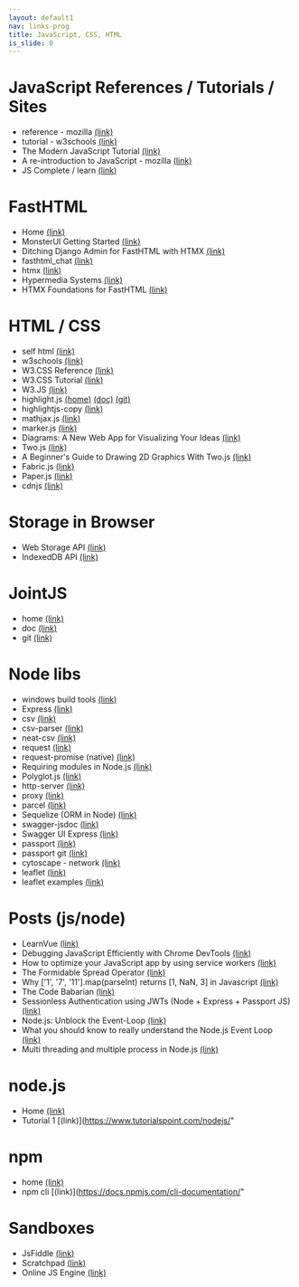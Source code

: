 ```yaml
---
layout: default1
nav: links-prog
title: JavaScript, CSS, HTML
is_slide: 0
---
```

# JavaScript References / Tutorials / Sites
- reference - mozilla
[(link)](https://developer.mozilla.org/de/docs/Web/JavaScript/Reference)
- tutorial - w3schools
[(link)](https://www.w3schools.com/js/default.asp)
- The Modern JavaScript Tutorial
[(link)](http://javascript.info/)
- A re-introduction to JavaScript - mozilla
[(link)](https://developer.mozilla.org/en-US/docs/Web/JavaScript/A_re-introduction_to_JavaScript)
- JS Complete / learn
[(link)](https://jscomplete.com/learn)

# FastHTML
- Home
[(link)](https://fastht.ml/)
- MonsterUI Getting Started
[(link)](https://monsterui.answer.ai/)
- Ditching Django Admin for FastHTML with HTMX
[(link)](https://simn.fr/posts/dicthing-django-admin-for-fasthtml)
- fasthtml_chat
[(link)](https://github.com/matdmiller/fasthtml_chat)
- htmx
[(link)](https://htmx.org/)
- Hypermedia Systems
[(link)](https://hypermedia.systems/book/contents/)
- HTMX Foundations for FastHTML
[(link)](https://isaacflath.com/blog/blog_post?fpath=posts%2F2025-04-22-HTMXFoundationsForFasthtml.qmd)





# HTML / CSS
- self html
[(link)](https://wiki.selfhtml.org/)
- w3schools
[(link)](https://www.w3schools.com/)
- W3.CSS Reference
[(link)](https://www.w3schools.com/w3css/w3css_references.asp)
- W3.CSS Tutorial
[(link)](https://www.w3schools.com/w3css/default.asp)
- W3.JS
[(link)](https://www.w3schools.com/w3js/)
- highlight.js
[(home)](https://highlightjs.org/)
[(doc)](https://highlightjs.readthedocs.io/en/latest/index.html)
[(git)](https://github.com/highlightjs/highlight.js#getting-started)
- highlightjs-copy
[(link)](https://github.com/arronhunt/highlightjs-copy)
- mathjax.js
[(link)](https://www.mathjax.org/)
- marker.js
[(link)](https://markerjs.com/)
- Diagrams: A New Web App for Visualizing Your Ideas
[(link)](https://blog.ailon.org/diagrams-a-new-web-app-for-visualizing-your-ideas-488dd3719449)
- Two.js
[(link)](https://two.js.org/)
- A Beginner's Guide to Drawing 2D Graphics With Two.js
[(link)](https://webdesign.tutsplus.com/a-beginners-guide-to-drawing-2d-graphics-using-twojs--cms-31681t)
- Fabric.js
[(link)](http://fabricjs.com/)
- Paper.js
[(link)](http://paperjs.org/)
- cdnjs
[(link)](https://cdnjs.com/)

# Storage in Browser
- Web Storage API
[(link)](https://developer.mozilla.org/en-US/docs/Web/API/Web_Storage_API)
- IndexedDB API
[(link)](https://developer.mozilla.org/en-US/docs/Web/API/IndexedDB_API)



# JointJS
- home
[(link)](https://www.jointjs.com/opensource)
- doc
[(link)](https://resources.jointjs.com/docs/jointjs/v3.5/joint.html)
- git
[(link)](https://github.com/clientIO/joint)

# Node libs
- windows build tools
[(link)](https://www.npmjs.com/package/windows-build-tools)
- Express
[(link)](https://expressjs.com/)
- csv
[(link)](https://csv.js.org/)
- csv-parser
[(link)](https://www.npmjs.com/package/csv-parser)
- neat-csv
[(link)](https://www.npmjs.com/package/neat-csv)
- request
[(link)](https://www.npmjs.com/package/request)
- request-promise (native)
[(link)](https://www.npmjs.com/package/request-promise)
- Requiring modules in Node.js
[(link)](https://medium.freecodecamp.org/requiring-modules-in-node-js-everything-you-need-to-know-e7fbd119be8)
- Polyglot.js
[(link)](http://airbnb.io/polyglot.js/)
- http-server
[(link)](https://www.npmjs.com/package/http-server)
- proxy
[(link)](https://www.npmjs.com/package/proxy)
- parcel
[(link)](https://www.npmjs.com/package/parcel)
- Sequelize (ORM in Node)
[(link)](http://docs.sequelizejs.com/)
- swagger-jsdoc
[(link)](https://www.npmjs.com/package/swagger-jsdoc)
- Swagger UI Express
[(link)](https://www.npmjs.com/package/swagger-ui-express)
- passport
[(link)](https://www.npmjs.com/package/passport)
- passport git
[(link)](https://github.com/jaredhanson/passport)
- cytoscape - network
[(link)](https://js.cytoscape.org/)
- leaflet
[(link)](https://leafletjs.com/)
- leaflet examples
[(link)](https://github.com/Lapizistik/leaflet-examples)

# Posts (js/node)
- LearnVue
[(link)](https://learnvue.co/)
- Debugging JavaScript Efficiently with Chrome DevTools
[(link)](https://lo-victoria.com/debugging-javascript-efficiently-with-chrome-devtools)
- How to optimize your JavaScript app by using service workers
[(link)](https://www.freecodecamp.org/news/optimize-your-javascript-app-by-using-service-workers/)
- The Formidable Spread Operator
[(link)](https://medium.com/openmindonline/js-monday-02-the-formidable-spread-operator-f2d9177350ca)
- Why ['1', '7', '11'].map(parseInt) returns [1, NaN, 3] in Javascript
[(link)](https://medium.com/dailyjs/parseint-mystery-7c4368ef7b21)
- The Code Babarian
[(link)](http://thecodebarbarian.com/)
- Sessionless Authentication using JWTs (Node + Express + Passport JS)
[(link)](https://blog.usejournal.com/sessionless-authentication-withe-jwts-with-node-express-passport-js-69b059e4b22c)
- Node.js: Unblock the Event-Loop
[(link)](https://www.informatik-aktuell.de/entwicklung/programmiersprachen/nodejs-unblock-the-event-loop.html)
- What you should know to really understand the Node.js Event Loop
[(link)](https://medium.com/the-node-js-collection/what-you-should-know-to-really-understand-the-node-js-event-loop-and-its-metrics-c4907b19da4c)
- Multi threading and multiple process in Node.js
[(link)](https://itnext.io/multi-threading-and-multi-process-in-node-js-ffa5bb5cde98)


# node.js
- Home
[(link)](https://nodejs.org/en/)
- Tutorial 1
[(link)](https://www.tutorialspoint.com/nodejs/" 

# npm
- home
[(link)](https://www.npmjs.com/)
- npm cli
[(link)](https://docs.npmjs.com/cli-documentation/" 

# Sandboxes
- JsFiddle
[(link)](https://jsfiddle.net/)
- Scratchpad
[(link)](https://developer.mozilla.org/en-US/docs/Tools/Scratchpad)
- Online JS Engine
[(link)](http://math.chapman.edu/~jipsen/js/)
